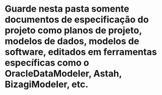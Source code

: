 # Guarde nesta pasta somente documentos de especificação do projeto como planos de projeto, modelos de dados, modelos de software, editados em ferramentas específicas como o OracleDataModeler, Astah, BizagiModeler, etc.